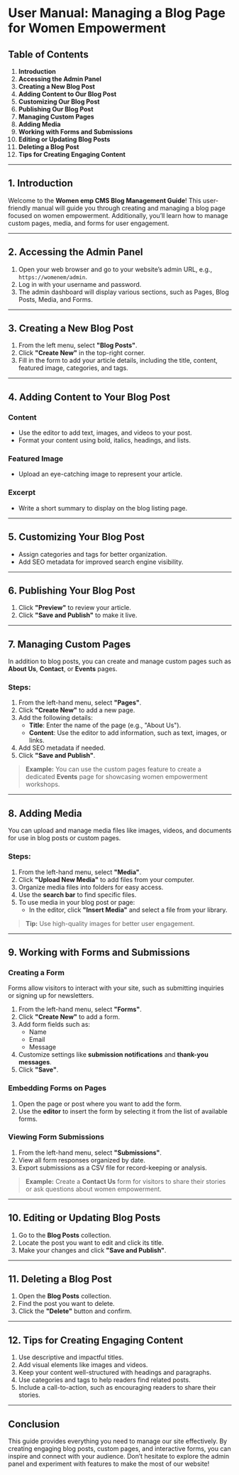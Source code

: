 # User Manual: Managing a Blog Page for Women Empowerment

## Table of Contents

1. **Introduction**
2. **Accessing the Admin Panel**
3. **Creating a New Blog Post**
4. **Adding Content to Our Blog Post**
5. **Customizing Our Blog Post**
6. **Publishing Our Blog Post**
7. **Managing Custom Pages**
8. **Adding Media**
9. **Working with Forms and Submissions**
10. **Editing or Updating Blog Posts**
11. **Deleting a Blog Post**
12. **Tips for Creating Engaging Content**

---

## **1. Introduction**

Welcome to the **Women emp CMS Blog Management Guide**! This user-friendly manual will guide you through creating and managing a blog page focused on women empowerment. Additionally, you’ll learn how to manage custom pages, media, and forms for user engagement.

---

## **2. Accessing the Admin Panel**

1. Open your web browser and go to your website’s admin URL, e.g., `https://womenem/admin`.
2. Log in with your username and password.
3. The admin dashboard will display various sections, such as Pages, Blog Posts, Media, and Forms.

---

## **3. Creating a New Blog Post**

1. From the left menu, select **"Blog Posts"**.
2. Click **"Create New"** in the top-right corner.
3. Fill in the form to add your article details, including the title, content, featured image, categories, and tags.

---

## **4. Adding Content to Your Blog Post**

### **Content**
- Use the editor to add text, images, and videos to your post.
- Format your content using bold, italics, headings, and lists.

### **Featured Image**
- Upload an eye-catching image to represent your article.

### **Excerpt**
- Write a short summary to display on the blog listing page.

---

## **5. Customizing Your Blog Post**

- Assign categories and tags for better organization.
- Add SEO metadata for improved search engine visibility.

---

## **6. Publishing Your Blog Post**

1. Click **"Preview"** to review your article.
2. Click **"Save and Publish"** to make it live.

---

## **7. Managing Custom Pages**

In addition to blog posts, you can create and manage custom pages such as **About Us**, **Contact**, or **Events** pages.

### Steps:
1. From the left-hand menu, select **"Pages"**.
2. Click **"Create New"** to add a new page.
3. Add the following details:
   - **Title**: Enter the name of the page (e.g., "About Us").
   - **Content**: Use the editor to add information, such as text, images, or links.
4. Add SEO metadata if needed.
5. Click **"Save and Publish"**.

> **Example:** You can use the custom pages feature to create a dedicated **Events** page for showcasing women empowerment workshops.

---

## **8. Adding Media**

You can upload and manage media files like images, videos, and documents for use in blog posts or custom pages.

### Steps:
1. From the left-hand menu, select **"Media"**.
2. Click **"Upload New Media"** to add files from your computer.
3. Organize media files into folders for easy access.
4. Use the **search bar** to find specific files.
5. To use media in your blog post or page:
   - In the editor, click **"Insert Media"** and select a file from your library.

> **Tip:** Use high-quality images for better user engagement.

---

## **9. Working with Forms and Submissions**

### **Creating a Form**
Forms allow visitors to interact with your site, such as submitting inquiries or signing up for newsletters.

1. From the left-hand menu, select **"Forms"**.
2. Click **"Create New"** to add a form.
3. Add form fields such as:
   - Name
   - Email
   - Message
4. Customize settings like **submission notifications** and **thank-you messages**.
5. Click **"Save"**.

### **Embedding Forms on Pages**
1. Open the page or post where you want to add the form.
2. Use the **editor** to insert the form by selecting it from the list of available forms.

### **Viewing Form Submissions**
1. From the left-hand menu, select **"Submissions"**.
2. View all form responses organized by date.
3. Export submissions as a CSV file for record-keeping or analysis.

> **Example:** Create a **Contact Us** form for visitors to share their stories or ask questions about women empowerment.

---

## **10. Editing or Updating Blog Posts**

1. Go to the **Blog Posts** collection.
2. Locate the post you want to edit and click its title.
3. Make your changes and click **"Save and Publish"**.

---

## **11. Deleting a Blog Post**

1. Open the **Blog Posts** collection.
2. Find the post you want to delete.
3. Click the **"Delete"** button and confirm.

---

## **12. Tips for Creating Engaging Content**

1. Use descriptive and impactful titles.
2. Add visual elements like images and videos.
3. Keep your content well-structured with headings and paragraphs.
4. Use categories and tags to help readers find related posts.
5. Include a call-to-action, such as encouraging readers to share their stories.

---

## **Conclusion**

This guide provides everything you need to manage our site effectively. By creating engaging blog posts, custom pages, and interactive forms, you can inspire and connect with your audience. Don’t hesitate to explore the admin panel and experiment with features to make the most of our website!
